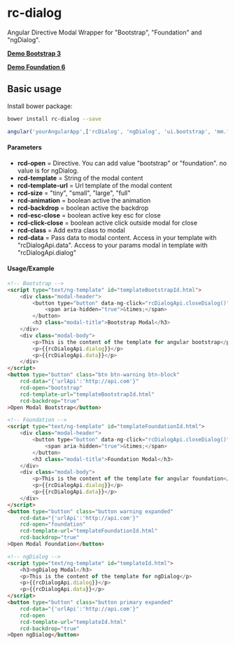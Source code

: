 # rc-dialog

Angular Directive Modal Wrapper for "Bootstrap", "Foundation" and "ngDialog". 

**[Demo Bootstrap 3][]**

**[Demo Foundation 6][]**

Basic usage
---------------
Install bower package:
```bash
bower install rc-dialog --save
```

```javascript
angular('yourAngularApp',['rcDialog', 'ngDialog', 'ui.bootstrap', 'mm.foundation', 'ngAnimate']);
```

<h4>Parameters</h4>

- **rcd-open** = Directive. You can add value "bootstrap" or "foundation". no value is for ngDialog.
- **rcd-template** = String of the modal content
- **rcd-template-url** = Url template of the modal content
- **rcd-size** = "tiny", "small", "large", "full"
- **rcd-animation** = boolean active the animation
- **rcd-backdrop** = boolean active the backdrop
- **rcd-esc-close** = boolean active key esc for close
- **rcd-click-close** = boolean active click outside modal for close
- **rcd-class** = Add extra class to modal 
- **rcd-data** = Pass data to modal content. 
  Access in your template with "rcDialogApi.data". 
  Access to your params modal in template with "rcDialogApi.dialog"


<h4>Usage/Example</h4>

```html
<!-- Bootstrap -->
<script type="text/ng-template" id="templateBootstrapId.html">
    <div class="modal-header">
        <button type="button" data-ng-click="rcDialogApi.closeDialog()" class="close" aria-label="Close">
            <span aria-hidden="true">&times;</span>
        </button>
        <h3 class="modal-title">Bootstrap Modal</h3>
    </div>
    <div class="modal-body">
        <p>This is the content of the template for angular bootstrap</p>
        <p>{{rcDialogApi.dialog}}</p>
        <p>{{rcDialogApi.data}}</p>
    </div>
</script>
<button type="button" class="btn btn-warning btn-block" 
    rcd-data="{'urlApi':'http://api.com'}" 
    rcd-open="bootstrap" 
    rcd-template-url="templateBootstrapId.html" 
    rcd-backdrop="true"
>Open Modal Bootstrap</button>
```

```html
<!-- Foundation -->
<script type="text/ng-template" id="templateFoundationId.html">
    <div class="modal-header">
        <button type="button" data-ng-click="rcDialogApi.closeDialog()" class="close-button" aria-label="Close reveal" >
            <span aria-hidden="true">&times;</span>
        </button>
        <h3 class="modal-title">Foundation Modal</h3>
    </div>
    <div class="modal-body">
        <p>This is the content of the template for angular foundation</p>
        <p>{{rcDialogApi.dialog}}</p>
        <p>{{rcDialogApi.data}}</p>
    </div>
</script>
<button type="button" class="button warning expanded" 
    rcd-data="{'urlApi':'http://api.com'}" 
    rcd-open="foundation" 
    rcd-template-url="templateFoundationId.html" 
    rcd-backdrop="true"
>Open Modal Foundation</button>
```

```html
<!-- ngDialog -->
<script type="text/ng-template" id="templateId.html">
    <h3>ngDialog Modal</h3>
    <p>This is the content of the template for ngDialog</p>
    <p>{{rcDialogApi.dialog}}</p>
    <p>{{rcDialogApi.data}}</p>
</script>
<button type="button" class="button primary expanded" 
    rcd-data="{'urlApi':'http://api.com'}" 
    rcd-open 
    rcd-template-url="templateId.html" 
    rcd-backdrop="true"
>Open ngDialog</button>
```


[Demo Bootstrap 3]: http://redcastor.github.io/rc-dialog/demo/bs/index.html
[Demo Foundation 6]: http://redcastor.github.io/rc-dialog/demo/zf/index.html
